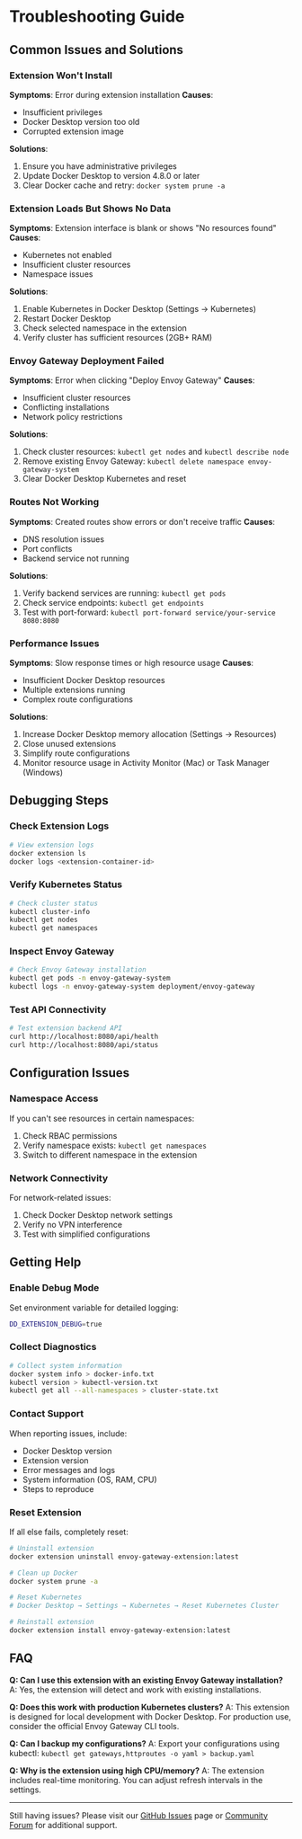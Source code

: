 # Troubleshooting Guide

## Common Issues and Solutions

### Extension Won't Install

**Symptoms**: Error during extension installation
**Causes**: 
- Insufficient privileges
- Docker Desktop version too old
- Corrupted extension image

**Solutions**:
1. Ensure you have administrative privileges
2. Update Docker Desktop to version 4.8.0 or later
3. Clear Docker cache and retry: `docker system prune -a`

### Extension Loads But Shows No Data

**Symptoms**: Extension interface is blank or shows "No resources found"
**Causes**:
- Kubernetes not enabled
- Insufficient cluster resources
- Namespace issues

**Solutions**:
1. Enable Kubernetes in Docker Desktop (Settings → Kubernetes)
2. Restart Docker Desktop
3. Check selected namespace in the extension
4. Verify cluster has sufficient resources (2GB+ RAM)

### Envoy Gateway Deployment Failed

**Symptoms**: Error when clicking "Deploy Envoy Gateway"
**Causes**:
- Insufficient cluster resources
- Conflicting installations
- Network policy restrictions

**Solutions**:
1. Check cluster resources: `kubectl get nodes` and `kubectl describe node`
2. Remove existing Envoy Gateway: `kubectl delete namespace envoy-gateway-system`
3. Clear Docker Desktop Kubernetes and reset

### Routes Not Working

**Symptoms**: Created routes show errors or don't receive traffic
**Causes**:
- DNS resolution issues
- Port conflicts
- Backend service not running

**Solutions**:
1. Verify backend services are running: `kubectl get pods`
2. Check service endpoints: `kubectl get endpoints`
3. Test with port-forward: `kubectl port-forward service/your-service 8080:8080`

### Performance Issues

**Symptoms**: Slow response times or high resource usage
**Causes**:
- Insufficient Docker Desktop resources
- Multiple extensions running
- Complex route configurations

**Solutions**:
1. Increase Docker Desktop memory allocation (Settings → Resources)
2. Close unused extensions
3. Simplify route configurations
4. Monitor resource usage in Activity Monitor (Mac) or Task Manager (Windows)

## Debugging Steps

### Check Extension Logs
```bash
# View extension logs
docker extension ls
docker logs <extension-container-id>
```

### Verify Kubernetes Status
```bash
# Check cluster status
kubectl cluster-info
kubectl get nodes
kubectl get namespaces
```

### Inspect Envoy Gateway
```bash
# Check Envoy Gateway installation
kubectl get pods -n envoy-gateway-system
kubectl logs -n envoy-gateway-system deployment/envoy-gateway
```

### Test API Connectivity
```bash
# Test extension backend API
curl http://localhost:8080/api/health
curl http://localhost:8080/api/status
```

## Configuration Issues

### Namespace Access
If you can't see resources in certain namespaces:
1. Check RBAC permissions
2. Verify namespace exists: `kubectl get namespaces`
3. Switch to different namespace in the extension

### Network Connectivity
For network-related issues:
1. Check Docker Desktop network settings
2. Verify no VPN interference
3. Test with simplified configurations

## Getting Help

### Enable Debug Mode
Set environment variable for detailed logging:
```bash
DD_EXTENSION_DEBUG=true
```

### Collect Diagnostics
```bash
# Collect system information
docker system info > docker-info.txt
kubectl version > kubectl-version.txt
kubectl get all --all-namespaces > cluster-state.txt
```

### Contact Support
When reporting issues, include:
- Docker Desktop version
- Extension version
- Error messages and logs
- System information (OS, RAM, CPU)
- Steps to reproduce

### Reset Extension
If all else fails, completely reset:
```bash
# Uninstall extension
docker extension uninstall envoy-gateway-extension:latest

# Clean up Docker
docker system prune -a

# Reset Kubernetes
# Docker Desktop → Settings → Kubernetes → Reset Kubernetes Cluster

# Reinstall extension
docker extension install envoy-gateway-extension:latest
```

## FAQ

**Q: Can I use this extension with an existing Envoy Gateway installation?**
A: Yes, the extension will detect and work with existing installations.

**Q: Does this work with production Kubernetes clusters?**
A: This extension is designed for local development with Docker Desktop. For production use, consider the official Envoy Gateway CLI tools.

**Q: Can I backup my configurations?**
A: Export your configurations using kubectl: `kubectl get gateways,httproutes -o yaml > backup.yaml`

**Q: Why is the extension using high CPU/memory?**
A: The extension includes real-time monitoring. You can adjust refresh intervals in the settings.

---

Still having issues? Please visit our [GitHub Issues](https://github.com/envoyproxy/gateway/issues) page or [Community Forum](https://gateway.envoyproxy.io/community/) for additional support.